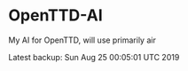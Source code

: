 # OpenTTD-AI
My AI for OpenTTD, will use primarily air

Latest backup: Sun Aug 25 00:05:01 UTC 2019
